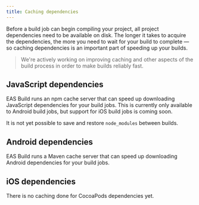 ```yaml
---
title: Caching dependencies
---
```


Before a build job can begin compiling your project, all project dependencies need to be available on disk. The longer it takes to acquire the dependencies, the more you need to wait for your build to complete &mdash; so caching dependencies is an important part of speeding up your builds.

> We're actively working on improving caching and other aspects of the build process in order to make builds reliably fast.

## JavaScript dependencies

EAS Build runs an npm cache server that can speed up downloading JavaScript dependencies for your build jobs. This is currently only available to Android build jobs, but support for iOS build jobs is coming soon.

It is not yet possible to save and restore `node_modules` between builds.

## Android dependencies

EAS Build runs a Maven cache server that can speed up downloading Android dependencies for your build jobs.

## iOS dependencies

There is no caching done for CocoaPods dependencies yet.

<br />